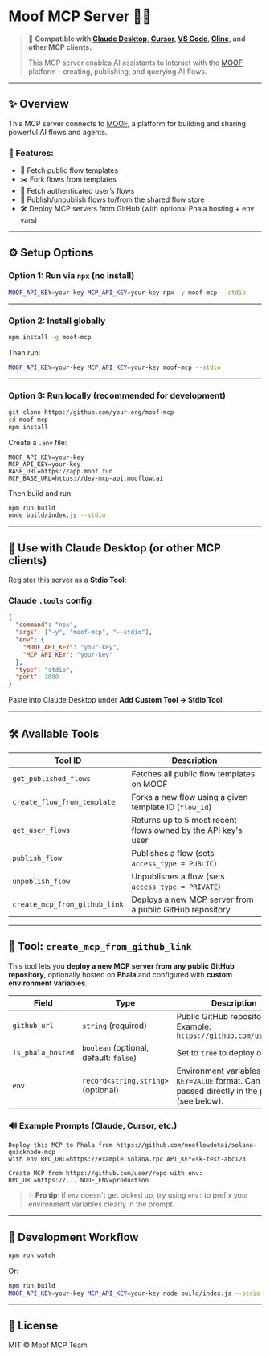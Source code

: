 # Moof MCP Server 🧐🚀

> 🔌 **Compatible with [Claude Desktop](https://claude.ai/desktop), [Cursor](https://cursor.sh), [VS Code](https://code.visualstudio.com/), [Cline](https://github.com/cline/cline), and other MCP clients.**
>
> This MCP server enables AI assistants to interact with the [MOOF](https://app.moof.fun) platform—creating, publishing, and querying AI flows.

---

## ✨ Overview

This MCP server connects to [MOOF](https://app.moof.fun), a platform for building and sharing powerful AI flows and agents.

### 🔧 Features:

- 📜 Fetch public flow templates
- ✂️ Fork flows from templates
- 👤 Fetch authenticated user’s flows
- 🚀 Publish/unpublish flows to/from the shared flow store
- 🛠️ Deploy MCP servers from GitHub (with optional Phala hosting + env vars)

---

## ⚙️ Setup Options

### Option 1: Run via `npx` (no install)

```bash
MOOF_API_KEY=your-key MCP_API_KEY=your-key npx -y moof-mcp --stdio
```

---

### Option 2: Install globally

```bash
npm install -g moof-mcp
```

Then run:

```bash
MOOF_API_KEY=your-key MCP_API_KEY=your-key moof-mcp --stdio
```

---

### Option 3: Run locally (recommended for development)

```bash
git clone https://github.com/your-org/moof-mcp
cd moof-mcp
npm install
```

Create a `.env` file:

```env
MOOF_API_KEY=your-key
MCP_API_KEY=your-key
BASE_URL=https://app.moof.fun
MCP_BASE_URL=https://dev-mcp-api.mooflow.ai
```

Then build and run:

```bash
npm run build
node build/index.js --stdio
```

---

## 🧐 Use with Claude Desktop (or other MCP clients)

Register this server as a **Stdio Tool**:

### Claude `.tools` config

```json
{
  "command": "npx",
  "args": ["-y", "moof-mcp", "--stdio"],
  "env": {
    "MOOF_API_KEY": "your-key",
    "MCP_API_KEY": "your-key"
  },
  "type": "stdio",
  "port": 3000
}
```

Paste into Claude Desktop under **Add Custom Tool → Stdio Tool**.

---

## 🛠️ Available Tools

| Tool ID                       | Description                                                   |
| ----------------------------- | ------------------------------------------------------------- |
| `get_published_flows`         | Fetches all public flow templates on MOOF                     |
| `create_flow_from_template`   | Forks a new flow using a given template ID (`flow_id`)        |
| `get_user_flows`              | Returns up to 5 most recent flows owned by the API key's user |
| `publish_flow`                | Publishes a flow (sets `access_type = PUBLIC`)                |
| `unpublish_flow`              | Unpublishes a flow (sets `access_type = PRIVATE`)             |
| `create_mcp_from_github_link` | Deploys a new MCP server from a public GitHub repository      |

---

## 🧠 Tool: `create_mcp_from_github_link`

This tool lets you **deploy a new MCP server from any public GitHub repository**, optionally hosted on **Phala** and configured with **custom environment variables**.

| Field             | Type                                   | Description                                                                                    |
| ----------------- | -------------------------------------- | ---------------------------------------------------------------------------------------------- |
| `github_url`      | `string` (required)                    | Public GitHub repository URL. Example: `https://github.com/user/repo`                          |
| `is_phala_hosted` | `boolean` (optional, default: `false`) | Set to `true` to deploy on [Phala](https://phala.network/).                                    |
| `env`             | `record<string,string>` (optional)     | Environment variables in `KEY=VALUE` format. Can be passed directly in the prompt (see below). |

### 🔊 Example Prompts (Claude, Cursor, etc.)

```
Deploy this MCP to Phala from https://github.com/mooflowdotai/solana-quicknode-mcp
with env RPC_URL=https://example.solana.rpc API_KEY=sk-test-abc123
```

```
Create MCP from https://github.com/user/repo with env: RPC_URL=https://... NODE_ENV=production
```

> 💡 **Pro tip**: If `env` doesn't get picked up, try using `env:` to prefix your environment variables clearly in the prompt.

---

## 🔪 Development Workflow

```bash
npm run watch
```

Or:

```bash
npm run build
MOOF_API_KEY=your-key MCP_API_KEY=your-key node build/index.js --stdio
```

---

## 📝 License

MIT © Moof MCP Team
